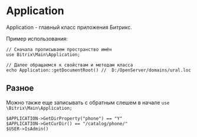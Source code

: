 # Application
Application - главный класс приложения Битрикс.

Пример использования:

    // Сначала прописываем пространство имён
    use Bitrix\Main\Application;

    // Далее обращаемся к свойствам и методам класса
    echo Application::getDocumentRoot() //  D:/OpenServer/domains/ural.loc

## Разное
Можно также еще записывать с обратным слешем в начале `use \Bitrix\Main\Application;`

    $APPLICATION->GetDirProperty("phone") == "Y"
    $APPLICATION->GetCurDir() == "/catalog/phone/"
    $USER->IsAdmin()
